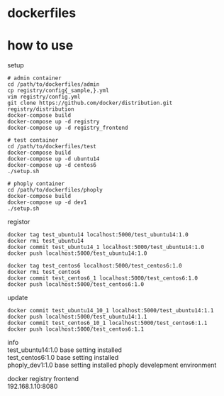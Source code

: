 # dockerfiles

# how to use

setup
```
# admin container
cd /path/to/dockerfiles/admin
cp registry/config{_sample,}.yml
vim registry/config.yml
git clone https://github.com/docker/distribution.git registry/distribution
docker-compose build
docker-compose up -d registry
docker-compose up -d registry_frontend

# test container
cd /path/to/dockerfiles/test
docker-compose build
docker-compose up -d ubuntu14
docker-compose up -d centos6
./setup.sh

# phoply container
cd /path/to/dockerfiles/phoply
docker-compose build
docker-compose up -d dev1
./setup.sh
````

registor
```
docker tag test_ubuntu14 localhost:5000/test_ubuntu14:1.0
docker rmi test_ubuntu14
docker commit test_ubuntu14_1 localhost:5000/test_ubuntu14:1.0
docker push localhost:5000/test_ubuntu14:1.0

docker tag test_centos6 localhost:5000/test_centos6:1.0
docker rmi test_centos6
docker commit test_centos6_1 localhost:5000/test_centos6:1.0
docker push localhost:5000/test_centos6:1.0
```

update
```
docker commit test_ubuntu14_10_1 localhost:5000/test_ubuntu14:1.1
docker push localhost:5000/test_ubuntu14:1.1
docker commit test_centos6_10_1 localhost:5000/test_centos6:1.1
docker push localhost:5000/test_centos6:1.1
```

info<br>
test_ubuntu14:1.0 base setting installed<br>
test_centos6:1.0 base setting installed<br>
phoply_dev1:1.0 base setting installed phoply develepment environment

docker registry frontend<br>
192.168.1.10:8080
